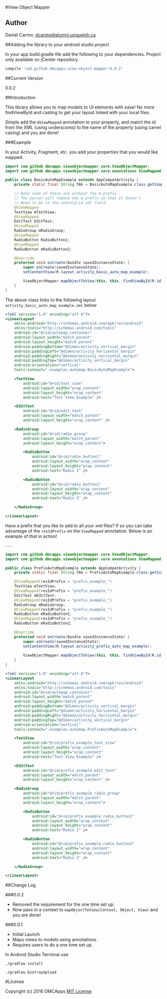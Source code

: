 #View Object Mapper

## Author

Daniel Carmo, dcarmo@alumni.uoguelph.ca

##Adding the library to your android studio project

In your app build.gradle file add the following to your dependencies. Project only available on jCenter repository.

```groovy
compile 'com.github.dmcapps:view-object-mapper:0.0.2'
```

##Current Version

0.0.2

##Introduction

This library allows you to map models to UI elements with ease! No more findViewById and casting to get your layout linked with your local files.

Simple add the `@ViewMapped` annotation to your property, and match the id from the XML (using underscores) to the name of the property (using camel casing) and you are done!

###Example

In your Activity, Fragment, etc. you add your properties that you would like mapped. 

``` java
import com.github.dmcapps.viewobjectmapper.core.ViewObjectMapper;
import com.github.dmcapps.viewobjectmapper.core.annotations.ViewMapped;

public class BasicAutoMapExample extends AppCompatActivity {
    private static final String TAG = BasicAutoMapExample.class.getSimpleName();

    // Note some of these are without the m prefix
    // The parser will remove the m prefix so that it doesn't
    // Need to be in the android:id xml field.
    @ViewMapped
    TextView mTextView;
    @ViewMapped
    EditText EditText;
    @ViewMapped
    RadioGroup mRadioGroup;
    @ViewMapped
    RadioButton RadioButton1;
    @ViewMapped
    RadioButton mRadioButton2;

    @Override
    protected void onCreate(Bundle savedInstanceState) {
        super.onCreate(savedInstanceState);
        setContentView(R.layout.activity_basic_auto_map_example);

        ViewObjectMapper.mapObjectToView(this, this, findViewById(R.id.automap_container));
    }
}
```

The above class links to the following layout `activity_basic_auto_map_example.xml` below

```xml
<?xml version="1.0" encoding="utf-8"?>
<LinearLayout
    xmlns:android="http://schemas.android.com/apk/res/android"
    xmlns:tools="http://schemas.android.com/tools"
    android:id="@+id/automap_container"
    android:layout_width="match_parent"
    android:layout_height="match_parent"
    android:paddingBottom="@dimen/activity_vertical_margin"
    android:paddingLeft="@dimen/activity_horizontal_margin"
    android:paddingRight="@dimen/activity_horizontal_margin"
    android:paddingTop="@dimen/activity_vertical_margin"
    android:orientation="vertical"
    tools:context=".examples.automap.BasicAutoMapExample">

    <TextView
        android:id="@+id/text_view"
        android:layout_width="wrap_content"
        android:layout_height="wrap_content"
        android:text="Text View Example" />

    <EditText
        android:id="@+id/edit_text"
        android:layout_width="match_parent"
        android:layout_height="wrap_content" />

    <RadioGroup
        android:id="@+id/radio_group"
        android:layout_width="match_parent"
        android:layout_height="wrap_content">

        <RadioButton
            android:id="@+id/radio_button1"
            android:layout_width="wrap_content"
            android:layout_height="wrap_content"
            android:text="Radio 1" />

        <RadioButton
            android:id="@+id/radio_button2"
            android:layout_width="wrap_content"
            android:layout_height="wrap_content"
            android:text="Radio 2" />

    </RadioGroup>

</LinearLayout>
```

Have a prefix that you like to add to all your xml files? If so you can take advantage of the `resIdPrefix` on the `ViewMapped` annotation. Below is an example of that in action!

```java
... 

import com.github.dmcapps.viewobjectmapper.core.ViewObjectMapper;
import com.github.dmcapps.viewobjectmapper.core.annotations.ViewMapped;

public class PrefixAutoMapExample extends AppCompatActivity {
    private static final String TAG = PrefixAutoMapExample.class.getSimpleName();

    @ViewMapped(resIdPrefix = "prefix_example_")
    TextView mTextView;
    @ViewMapped(resIdPrefix = "prefix_example_")
    EditText mEditText;
    @ViewMapped(resIdPrefix = "prefix_example_")
    RadioGroup mRadioGroup;
    @ViewMapped(resIdPrefix = "prefix_example_")
    RadioButton mRadioButton1;
    @ViewMapped(resIdPrefix = "prefix_example_")
    RadioButton mRadioButton2;

    @Override
    protected void onCreate(Bundle savedInstanceState) {
        super.onCreate(savedInstanceState);
        setContentView(R.layout.activity_prefix_auto_map_example);
        
        ViewObjectMapper.mapObjectToView(this, this, findViewById(R.id.automap_container));
    }
}
```

```xml
<?xml version="1.0" encoding="utf-8"?>
<LinearLayout
    xmlns:android="http://schemas.android.com/apk/res/android"
    xmlns:tools="http://schemas.android.com/tools"
    android:id="@+id/automap_container"
    android:layout_width="match_parent"
    android:layout_height="match_parent"
    android:paddingBottom="@dimen/activity_vertical_margin"
    android:paddingLeft="@dimen/activity_horizontal_margin"
    android:paddingRight="@dimen/activity_horizontal_margin"
    android:paddingTop="@dimen/activity_vertical_margin"
    android:orientation="vertical"
    tools:context=".examples.automap.PrefixAutoMapExample">

    <TextView
        android:id="@+id/prefix_example_text_view"
        android:layout_width="wrap_content"
        android:layout_height="wrap_content"
        android:text="Text View Example" />

    <EditText
        android:id="@+id/prefix_example_edit_text"
        android:layout_width="match_parent"
        android:layout_height="wrap_content" />

    <RadioGroup
        android:id="@+id/prefix_example_radio_group"
        android:layout_width="match_parent"
        android:layout_height="wrap_content">

        <RadioButton
            android:id="@+id/prefix_example_radio_button1"
            android:layout_width="wrap_content"
            android:layout_height="wrap_content"
            android:text="Radio 1" />

        <RadioButton
            android:id="@+id/prefix_example_radio_button2"
            android:layout_width="wrap_content"
            android:layout_height="wrap_content"
            android:text="Radio 2" />

    </RadioGroup>

</LinearLayout>
```

##Change Log

###0.0.2
- Removed the requirement for the one time set up.
- Now pass in a context to `mapObjectToView(Context, Object, View)` and you are done!

###0.0.1
- Initial Launch
- Maps views to models using annotations.
- Requires users to do a one time set up.

In Android Studio Terminal use:
```
./gradlew install

./gradlew bintrayUpload
```

#License

Copyright (c) 2016 DMCApps [MIT License](https://opensource.org/licenses/MIT)
